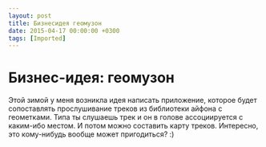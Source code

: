 ```yaml
---
layout: post
title: Бизнесидея геомузон
date: 2015-04-17 00:00:00 +0300
tags: [Imported]
---
```

# Бизнес-идея: геомузон

Этой зимой у меня возникла идея написать приложение, которое будет сопоставлять прослушивание треков из библиотеки айфона с геометками.
Типа ты слушаешь трек и он в голове ассоциируется с каким-ибо местом. И потом можно составить карту треков. Интересно, это кому-нибудь вообще может пригодиться? :)
